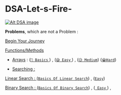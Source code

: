 # DSA-Let-s-Fire-

[![Alt DSA image](https://fiverr-res.cloudinary.com/images/t_main1,q_auto,f_auto,q_auto,f_auto/gigs/121662126/original/55059c64dd71754bf4276b8b9077cc139c59af52/do-data-structures-algorithms-in-java-programming.png)](https://github.com/YourOwnItsMeDHC/DSA-Let-s-Fire-)

**Problems**, which are not a Problem :

[Begin Your Journey](https://github.com/YourOwnItsMeDHC/ProgramBasics/tree/master/src/deepak)

[Functions/Methods](https://github.com/YourOwnItsMeDHC/DSA-Let-s-Fire-/tree/master/Functions/src/com/functions)

*  [Arrays](https://github.com/YourOwnItsMeDHC/DSA-Let-s-Fire-/tree/master/Arrays) :
([`🤣 Basics` ](https://github.com/YourOwnItsMeDHC/DSA-Let-s-Fire-/tree/master/Arrays/Basics/src/com/company)) , 
([`😅 Easy` ](https://github.com/YourOwnItsMeDHC/DSA-Let-s-Fire-/tree/master/Arrays/Easy)) ,
([`😥 Medium`](https://github.com/YourOwnItsMeDHC/DSA-Let-s-Fire-/tree/master/Arrays/Medium))
([`😭Hard`](https://github.com/YourOwnItsMeDHC/DSA-Let-s-Fire-/tree/master/Arrays/Hard))

*  [Searching :](https://github.com/YourOwnItsMeDHC/DSA-Let-s-Fire-/tree/master/Searching)

[Linear Search : ](https://github.com/YourOwnItsMeDHC/DSA-Let-s-Fire-/tree/master/Linear%20Search)
([`Basics Of Linear Search`](https://github.com/YourOwnItsMeDHC/DSA-Let-s-Fire-/tree/master/Linear%20Search/Linear_Search_Basics/src/com/company)) , 
([`Easy`](https://github.com/YourOwnItsMeDHC/DSA-Let-s-Fire-/tree/master/Linear%20Search/Easy))

[Binary Search : ](https://github.com/YourOwnItsMeDHC/DSA-Let-s-Fire-/tree/master/Searching/Binary%20Search/src/com/company)
([`Basics Of Binary Search`](https://github.com/YourOwnItsMeDHC/DSA-Let-s-Fire-/tree/master/Searching/Binary%20Search/src/com/company)) , 
([` Easy` ](https://github.com/YourOwnItsMeDHC/DSA-Let-s-Fire-/tree/master/Binary%20Search/Easy)) ,
